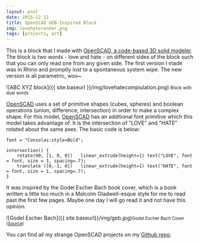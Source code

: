 ```yaml
---
layout: post
date: 2015-12-11
title: OpenSCAD GEB-Inspired Block
img: lovehaterender.png
tags: [projects, art]
---
```


This is a block that I made with [OpenSCAD, a code-based 3D solid modeler][openscad]. The block is two words - love and hate - on different sides of the block such that you can only read one from any given side. The first version I made was in Rhino and promptly lost to a spontaneous system wipe. The new version is all parametric, woo~

![ABC XYZ block]({{ site.baseurl }}/img/lovehatecompiulation.png) <small>Block with dual words</small>

[OpenSCAD][openscad] uses a set of primitive shapes (cubes, spheres) and boolean operations (union, difference, intersection) in order to make a complex shape. For this model, [OpenSCAD][openscad] has an additional font primitive which this model takes advantage of. It is the intersection of "LOVE" and "HATE" rotated about the same axes. The basic code is below:

	font = "Consolas:style=Bold";

	intersection() {
	    rotate(90, [1, 0, 0])   linear_extrude(height=1) text("LOVE", font = font, size = 1, spacing=.7);
	    translate ([0,-1, 0])   linear_extrude(height=1) text("HATE", font = font, size = 1, spacing=.7);
	}


It was inspired by the Godel Escher Bach book cover, which is a book written a little too much in a Malcolm Gladwell-esque style for me to read past the first few pages. Maybe one day I will go read it and not have this opinion.

![Godel Escher Bach]({{ site.baseurl}}/img/geb.jpg)<small>Godel Escher Bach Cover ([Source][geb])</small>

You can find all my strange OpenSCAD projects on my [Github repo][openscadrepo].


[jekyll]:      http://jekyllrb.com
[jekyll-gh]:   https://github.com/jekyll/jekyll
[jekyll-help]: https://github.com/jekyll/jekyll-help
[githubpages]: https://pages.github.com/
[mywebsite]:   https://github.com/rebeccali/holo-alfa/
[holoalfa]:    https://github.com/steinvc/holo-alfa
[ppprs]:       http://www.powerracingseries.org/
[dvr]:    	   http://www.ti.com/product/drv8302
[chainsawfet]: http://www.nxp.com/documents/data_sheet/PSMN7R0-100PS.pdf
[bayley]:      http://isopack.blogspot.com
[ninephase]:   https://github.com/rebeccali/ninephase
[openscad]:    http://www.openscad.org/
[geb]:         https://books.google.com/books/about/G%C3%B6del_Escher_Bach_Anniversary_Edition.html?id=aFcsnUEewLkC&source=kp_cover
[openscadrepo]:https://github.com/rebeccali/openscad
